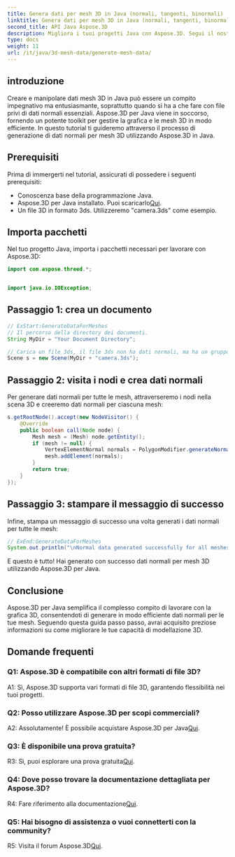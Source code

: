 ```yaml
---
title: Genera dati per mesh 3D in Java (normali, tangenti, binormali)
linktitle: Genera dati per mesh 3D in Java (normali, tangenti, binormali)
second_title: API Java Aspose.3D
description: Migliora i tuoi progetti Java con Aspose.3D. Segui il nostro tutorial per generare facilmente dati normali per mesh 3D. Tuffati nella grafica 3D con facilità.
type: docs
weight: 11
url: /it/java/3d-mesh-data/generate-mesh-data/
---
```

## introduzione

Creare e manipolare dati mesh 3D in Java può essere un compito impegnativo ma entusiasmante, soprattutto quando si ha a che fare con file privi di dati normali essenziali. Aspose.3D per Java viene in soccorso, fornendo un potente toolkit per gestire la grafica e le mesh 3D in modo efficiente. In questo tutorial ti guideremo attraverso il processo di generazione di dati normali per mesh 3D utilizzando Aspose.3D in Java.

## Prerequisiti

Prima di immergerti nel tutorial, assicurati di possedere i seguenti prerequisiti:

- Conoscenza base della programmazione Java.
- Aspose.3D per Java installato. Puoi scaricarlo[Qui](https://releases.aspose.com/3d/java/).
- Un file 3D in formato 3ds. Utilizzeremo "camera.3ds" come esempio.

## Importa pacchetti

Nel tuo progetto Java, importa i pacchetti necessari per lavorare con Aspose.3D:

```java
import com.aspose.threed.*;


import java.io.IOException;
```

## Passaggio 1: crea un documento

```java
// ExStart:GenerateDataForMeshes
// Il percorso della directory dei documenti.
String MyDir = "Your Document Directory";

// Carica un file 3ds, il file 3ds non ha dati normali, ma ha un gruppo di smoothing
Scene s = new Scene(MyDir + "camera.3ds");
```

## Passaggio 2: visita i nodi e crea dati normali

Per generare dati normali per tutte le mesh, attraverseremo i nodi nella scena 3D e creeremo dati normali per ciascuna mesh:

```java
s.getRootNode().accept(new NodeVisitor() {
    @Override
    public boolean call(Node node) {
        Mesh mesh = (Mesh) node.getEntity();
        if (mesh != null) {
            VertexElementNormal normals = PolygonModifier.generateNormal(mesh);
            mesh.addElement(normals);
        }
        return true;
    }
});
```

## Passaggio 3: stampare il messaggio di successo

Infine, stampa un messaggio di successo una volta generati i dati normali per tutte le mesh:

```java
// ExEnd:GenerateDataForMeshes
System.out.println("\nNormal data generated successfully for all meshes.");
```

E questo è tutto! Hai generato con successo dati normali per mesh 3D utilizzando Aspose.3D per Java.

## Conclusione

Aspose.3D per Java semplifica il complesso compito di lavorare con la grafica 3D, consentendoti di generare in modo efficiente dati normali per le tue mesh. Seguendo questa guida passo passo, avrai acquisito preziose informazioni su come migliorare le tue capacità di modellazione 3D.

## Domande frequenti

### Q1: Aspose.3D è compatibile con altri formati di file 3D?

A1: Sì, Aspose.3D supporta vari formati di file 3D, garantendo flessibilità nei tuoi progetti.

### Q2: Posso utilizzare Aspose.3D per scopi commerciali?

 A2: Assolutamente! È possibile acquistare Aspose.3D per Java[Qui](https://purchase.aspose.com/buy).

### Q3: È disponibile una prova gratuita?

 R3: Sì, puoi esplorare una prova gratuita[Qui](https://releases.aspose.com/).

### Q4: Dove posso trovare la documentazione dettagliata per Aspose.3D?

 R4: Fare riferimento alla documentazione[Qui](https://reference.aspose.com/3d/java/).

### Q5: Hai bisogno di assistenza o vuoi connetterti con la community?

 R5: Visita il forum Aspose.3D[Qui](https://forum.aspose.com/c/3d/18).